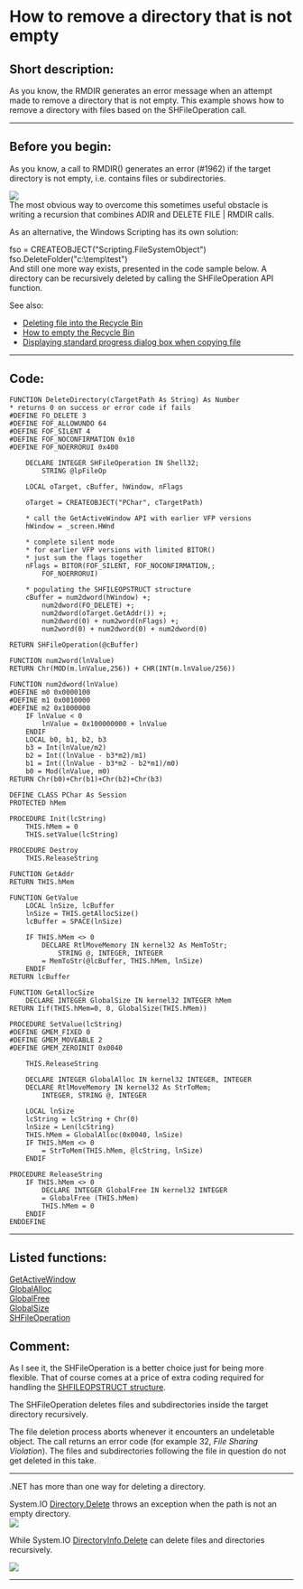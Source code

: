 
# How to remove a directory that is not empty

## Short description:
As you know, the RMDIR generates an error message when an attempt made to remove a directory that is not empty. This example shows how to remove a directory with files based on the SHFileOperation call.  
***  


## Before you begin:
As you know, a call to RMDIR() generates an error (#1962) if the target directory is not empty, i.e. contains files or subdirectories.  

![](../images/dirisnotempty.jpg)  
The most obvious way to overcome this sometimes useful obstacle is writing a recursion that combines ADIR and DELETE FILE | RMDIR calls.   

As an alternative, the Windows Scripting has its own solution:  
<div class="precode">fso = CREATEOBJECT("Scripting.FileSystemObject")  
fso.DeleteFolder("c:\temp\test")  
</div>  
And still one more way exists, presented in the code sample below. A directory can be recursively deleted by calling the SHFileOperation API function.  

See also:

* [Deleting file into the Recycle Bin](sample_321.md)  
* [How to empty the Recycle Bin](sample_301.md)  
* [Displaying standard progress dialog box when copying file](sample_508.md)  
  
***  


## Code:
```foxpro  
FUNCTION DeleteDirectory(cTargetPath As String) As Number
* returns 0 on success or error code if fails
#DEFINE FO_DELETE 3
#DEFINE FOF_ALLOWUNDO 64
#DEFINE FOF_SILENT 4
#DEFINE FOF_NOCONFIRMATION 0x10
#DEFINE FOF_NOERRORUI 0x400

	DECLARE INTEGER SHFileOperation IN Shell32;
		STRING @lpFileOp

	LOCAL oTarget, cBuffer, hWindow, nFlags

	oTarget = CREATEOBJECT("PChar", cTargetPath)
	
	* call the GetActiveWindow API with earlier VFP versions
	hWindow = _screen.HWnd

	* complete silent mode
	* for earlier VFP versions with limited BITOR()
	* just sum the flags together
	nFlags = BITOR(FOF_SILENT, FOF_NOCONFIRMATION,;
		FOF_NOERRORUI)

	* populating the SHFILEOPSTRUCT structure
	cBuffer = num2dword(hWindow) +;
		num2dword(FO_DELETE) +;
		num2dword(oTarget.GetAddr()) +;
		num2dword(0) + num2word(nFlags) +;
		num2word(0) + num2dword(0) + num2dword(0)

RETURN SHFileOperation(@cBuffer)

FUNCTION num2word(lnValue)
RETURN Chr(MOD(m.lnValue,256)) + CHR(INT(m.lnValue/256))

FUNCTION num2dword(lnValue)
#DEFINE m0 0x0000100
#DEFINE m1 0x0010000
#DEFINE m2 0x1000000
	IF lnValue < 0
		lnValue = 0x100000000 + lnValue
	ENDIF
	LOCAL b0, b1, b2, b3
	b3 = Int(lnValue/m2)
	b2 = Int((lnValue - b3*m2)/m1)
	b1 = Int((lnValue - b3*m2 - b2*m1)/m0)
	b0 = Mod(lnValue, m0)
RETURN Chr(b0)+Chr(b1)+Chr(b2)+Chr(b3)

DEFINE CLASS PChar As Session
PROTECTED hMem

PROCEDURE Init(lcString)
	THIS.hMem = 0
	THIS.setValue(lcString)

PROCEDURE Destroy
	THIS.ReleaseString

FUNCTION GetAddr
RETURN THIS.hMem

FUNCTION GetValue
	LOCAL lnSize, lcBuffer
	lnSize = THIS.getAllocSize()
	lcBuffer = SPACE(lnSize)

	IF THIS.hMem <> 0
		DECLARE RtlMoveMemory IN kernel32 As MemToStr;
			STRING @, INTEGER, INTEGER
		= MemToStr(@lcBuffer, THIS.hMem, lnSize)
	ENDIF
RETURN lcBuffer

FUNCTION GetAllocSize
	DECLARE INTEGER GlobalSize IN kernel32 INTEGER hMem
RETURN Iif(THIS.hMem=0, 0, GlobalSize(THIS.hMem))

PROCEDURE SetValue(lcString)
#DEFINE GMEM_FIXED 0
#DEFINE GMEM_MOVEABLE 2
#DEFINE GMEM_ZEROINIT 0x0040

	THIS.ReleaseString

	DECLARE INTEGER GlobalAlloc IN kernel32 INTEGER, INTEGER
	DECLARE RtlMoveMemory IN kernel32 As StrToMem;
		INTEGER, STRING @, INTEGER

	LOCAL lnSize
	lcString = lcString + Chr(0)
	lnSize = Len(lcString)
	THIS.hMem = GlobalAlloc(0x0040, lnSize)
	IF THIS.hMem <> 0
		= StrToMem(THIS.hMem, @lcString, lnSize)
	ENDIF

PROCEDURE ReleaseString
	IF THIS.hMem <> 0
		DECLARE INTEGER GlobalFree IN kernel32 INTEGER
		= GlobalFree (THIS.hMem)
		THIS.hMem = 0
	ENDIF
ENDDEFINE  
```  
***  


## Listed functions:
[GetActiveWindow](../libraries/user32/GetActiveWindow.md)  
[GlobalAlloc](../libraries/kernel32/GlobalAlloc.md)  
[GlobalFree](../libraries/kernel32/GlobalFree.md)  
[GlobalSize](../libraries/kernel32/GlobalSize.md)  
[SHFileOperation](../libraries/shell32/SHFileOperation.md)  

## Comment:
As I see it, the SHFileOperation is a better choice just for being more flexible. That of course comes at a price of extra coding required for handling the <a href="http://msdn.microsoft.com/en-us/library/bb759795(v=vs.85).aspx">SHFILEOPSTRUCT structure</a>.  
  
The SHFileOperation deletes files and subdirectories inside the target directory recursively.   
  
The file deletion process aborts whenever it encounters an undeletable object. The call returns an error code (for example 32, *File Sharing Violation*). The files and subdirectories following the file in question do not get deleted in this take.  
  
* * *  
.NET has more than one way for deleting a directory.  
  
System.IO <a href="http://msdn.microsoft.com/en-us/library/fxeahc5f.aspx">Directory.Delete</a> throws an exception when the path is not an empty directory.  
<img src="images/DirectoryDeleteNet.png">  
  
While System.IO <a href="http://msdn.microsoft.com/en-us/library/c66e2tts">DirectoryInfo.Delete</a> can delete files and directories recursively.  
  
<img src="images/DirectoryDeleteNet01.png">  
  
***  

